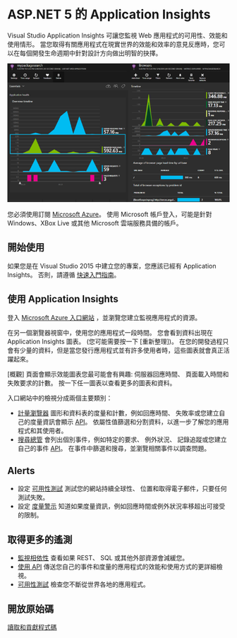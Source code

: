 <properties 
    pageTitle="ASP.NET 5 的 Application Insights" 
    description="監視 Web 應用程式的可用性、效能和使用方式。" 
    services="application-insights" 
    documentationCenter=".net"
    authors="alancameronwills" 
    manager="douge"/>

<tags 
    ms.service="application-insights" 
    ms.workload="tbd" 
    ms.tgt_pltfrm="ibiza" 
    ms.devlang="na" 
    ms.topic="article" 
    ms.date="11/11/2015" 
    ms.author="awills"/>


# ASP.NET 5 的 Application Insights

Visual Studio Application Insights 可讓您監視 Web 應用程式的可用性、效能和使用情形。 當您取得有關應用程式在現實世界的效能和效率的意見反應時，您可以在每個開發生命週期中針對設計方向做出明智的抉擇。

![範例](./media/app-insights-asp-net-five/sample.png)

您必須使用訂閱 [Microsoft Azure](http://azure.com)。 使用 Microsoft 帳戶登入，可能是針對 Windows、XBox Live 或其他 Microsoft 雲端服務具備的帳戶。


## 開始使用

如果您是在 Visual Studio 2015 中建立您的專案，您應該已經有 Application Insights。 否則，請遵循 [快速入門指南](https://github.com/Microsoft/ApplicationInsights-aspnet5/wiki/Getting-Started)。

## 使用 Application Insights

登入 [Microsoft Azure 入口網站](https://portal.azure.com) ，並瀏覽您建立監視應用程式的資源。

在另一個瀏覽器視窗中，使用您的應用程式一段時間。 您會看到資料出現在 Application Insights 圖表。 (您可能需要按一下 [重新整理])。 在您的開發過程只會有少量的資料，但是當您發行應用程式並有許多使用者時，這些圖表就會真正活躍起來。

[概觀] 頁面會顯示效能圖表您最可能會有興趣: 伺服器回應時間、 頁面載入時間和失敗要求的計數。 按一下任一圖表以查看更多的圖表和資料。

入口網站中的檢視分成兩個主要類別：

* [計量瀏覽器](app-insights-metrics-explorer.md) 圖形和資料表的度量和計數，例如回應時間、 失敗率或您建立自己的度量資訊會顯示 [API](app-insights-api-custom-events-metrics.md)。 依屬性值篩選和分割資料，以進一步了解您的應用程式和其使用者。
* [搜尋總管](app-insights-diagnostic-search.md) 會列出個別事件，例如特定的要求、 例外狀況、 記錄追蹤或您建立自己的事件 [API](app-insights-api-custom-events-metrics.md)。 在事件中篩選和搜尋，並瀏覽相關事件以調查問題。

## Alerts

* 設定 [可用性測試](app-insights-monitor-web-app-availability.md) 測試您的網站持續全球性、 位置和取得電子郵件，只要任何測試失敗。
* 設定 [度量警示](app-insights-monitor-web-app-availability.md) 知道如果度量資訊，例如回應時間或例外狀況率移超出可接受的限制。


## 取得更多的遙測

* [監視相依性](app-insights-dependencies.md) 查看如果 REST、 SQL 或其他外部資源會減緩您。
* [使用 API](app-insights-api-custom-events-metrics.md) 傳送您自己的事件和度量的應用程式的效能和使用方式的更詳細檢視。
* [可用性測試](app-insights-monitor-web-app-availability.md) 檢查您不斷從世界各地的應用程式。


## 開放原始碼

[讀取和貢獻程式碼](https://github.com/Microsoft/ApplicationInsights-aspnet5)





[api]: app-insights-api-custom-events-metrics.md 
[apikey]: app-insights-api-custom-events-metrics.md#ikey 
[availability]: app-insights-monitor-web-app-availability.md 
[azure]: ../insights-perf-analytics.md 
[client]: app-insights-javascript.md 
[detect]: app-insights-detect-triage-diagnose.md 
[diagnostic]: app-insights-diagnostic-search.md 
[knowusers]: app-insights-overview-usage.md 
[metrics]: app-insights-metrics-explorer.md 
[netlogs]: app-insights-asp-net-trace-logs.md 
[perf]: app-insights-web-monitor-performance.md 
[portal]: http://portal.azure.com/ 
[qna]: app-insights-troubleshoot-faq.md 
[roles]: app-insights-resources-roles-access-control.md 
[start]: app-insights-overview.md 
[usage]: app-insights-web-track-usage.md 

